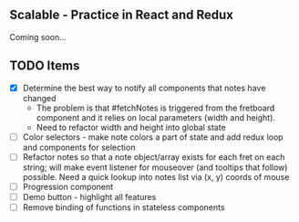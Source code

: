 ## Scalable - Practice in React and Redux

Coming soon...

## TODO Items
- [X] Determine the best way to notify all components that notes have changed
  + The problem is that #fetchNotes is triggered from the fretboard component and it relies on local parameters (width and height).
  + Need to refactor width and height into global state
- [ ] Color selectors - make note colors a part of state and add redux loop and components for selection
- [ ] Refactor notes so that a note object/array exists for each fret on each string; will make event listener for mouseover (and tooltips that follow) possible. Need a quick lookup into notes list via (x, y) coords of mouse
- [ ] Progression component
- [ ] Demo button - highlight all features
- [ ] Remove binding of functions in stateless components
